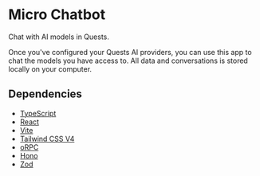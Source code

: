 # Micro Chatbot

Chat with AI models in Quests.

Once you've configured your Quests AI providers, you can use this app to chat the models you have access to. All data and conversations is stored locally on your computer.

## Dependencies

- [TypeScript](https://www.typescriptlang.org/)
- [React](https://react.dev/)
- [Vite](https://vite.dev/)
- [Tailwind CSS V4](https://tailwindcss.com/)
- [oRPC](https://orpc.unnoq.com/)
- [Hono](https://hono.dev/)
- [Zod](https://zod.dev/)
